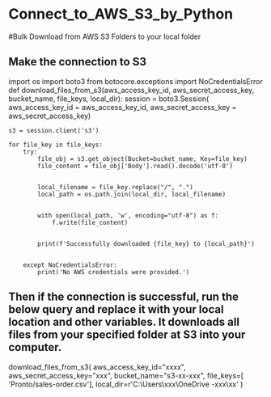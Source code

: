 # Connect_to_AWS_S3_by_Python
#Bulk Download from AWS S3 Folders to your local folder
## Make the connection to S3
import os
import boto3
from botocore.exceptions import NoCredentialsError
def download_files_from_s3(aws_access_key_id, aws_secret_access_key, bucket_name, file_keys, local_dir):
    session = boto3.Session(
        aws_access_key_id = aws_access_key_id,
        aws_secret_access_key = aws_secret_access_key)

    s3 = session.client('s3')

    for file_key in file_keys:
        try:
            file_obj = s3.get_object(Bucket=bucket_name, Key=file_key)
            file_content = file_obj['Body'].read().decode('utf-8')


            local_filename = file_key.replace("/", ".")
            local_path = os.path.join(local_dir, local_filename)

 
            with open(local_path, 'w', encoding="utf-8") as f:
                f.write(file_content)

 
            print(f'Successfully downloaded {file_key} to {local_path}')

 
        except NoCredentialsError:
            print('No AWS credentials were provided.')

## Then if the connection is successful, run the below query and replace it with your local location and other variables. It downloads all files from your specified folder at S3 into your computer.

download_files_from_s3(
    aws_access_key_id="xxxx",
    aws_secret_access_key="xxx",
    bucket_name="s3-xx-xxx",
    file_keys=[ 'Pronto/sales-order.csv'],
    local_dir=r'C:\Users\xxx\OneDrive -xxx\xx'
)
